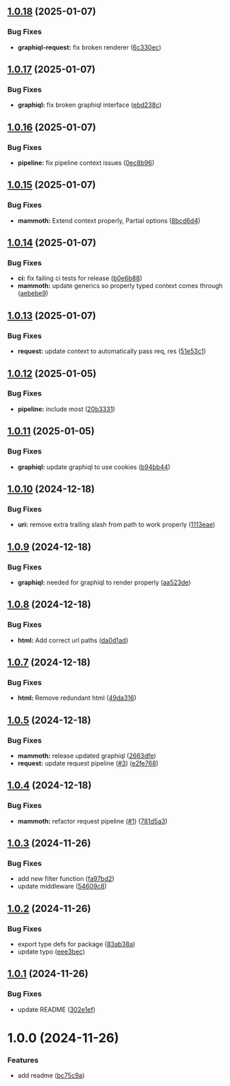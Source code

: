 ## [1.0.18](https://github.com/freshsqueezed/mammothgql/compare/v1.0.17...v1.0.18) (2025-01-07)


### Bug Fixes

* **graphiql-request:** fix broken renderer ([6c330ec](https://github.com/freshsqueezed/mammothgql/commit/6c330ec74f8e48d2803c6d6bbe4098ceb3b32a31))

## [1.0.17](https://github.com/freshsqueezed/mammothgql/compare/v1.0.16...v1.0.17) (2025-01-07)


### Bug Fixes

* **graphiql:** fix broken graphiql interface ([ebd238c](https://github.com/freshsqueezed/mammothgql/commit/ebd238cc26de7a1bb2e3745da50762dceff022d6))

## [1.0.16](https://github.com/freshsqueezed/mammothgql/compare/v1.0.15...v1.0.16) (2025-01-07)


### Bug Fixes

* **pipeline:** fix pipeline context issues ([0ec8b96](https://github.com/freshsqueezed/mammothgql/commit/0ec8b968df6cc75e4be432f32eb407872787f342))

## [1.0.15](https://github.com/freshsqueezed/mammothgql/compare/v1.0.14...v1.0.15) (2025-01-07)


### Bug Fixes

* **mammoth:** Extend context properly, Partial options ([8bcd6d4](https://github.com/freshsqueezed/mammothgql/commit/8bcd6d47b07731aee73c27af80eda9cc2382693c))

## [1.0.14](https://github.com/freshsqueezed/mammothgql/compare/v1.0.13...v1.0.14) (2025-01-07)


### Bug Fixes

* **ci:** fix failing ci tests for release ([b0e6b88](https://github.com/freshsqueezed/mammothgql/commit/b0e6b88a74ea1f3169b86f46260eec42caa12ef2))
* **mammoth:** update generics so properly typed context comes through ([aebebe9](https://github.com/freshsqueezed/mammothgql/commit/aebebe95db59b3a567dd41137c8e6576fc6b6dc7))

## [1.0.13](https://github.com/freshsqueezed/mammothgql/compare/v1.0.12...v1.0.13) (2025-01-07)


### Bug Fixes

* **request:** update context to automatically pass req, res ([51e53c1](https://github.com/freshsqueezed/mammothgql/commit/51e53c16d0f115d9e23316fd983cb1b401ce4e96))

## [1.0.12](https://github.com/freshsqueezed/mammothgql/compare/v1.0.11...v1.0.12) (2025-01-05)


### Bug Fixes

* **pipeline:** include most ([20b3331](https://github.com/freshsqueezed/mammothgql/commit/20b333186b6a9eec24bec26da9958d2b4aff4abf))

## [1.0.11](https://github.com/freshsqueezed/mammothgql/compare/v1.0.10...v1.0.11) (2025-01-05)


### Bug Fixes

* **graphiql:** update graphiql to use cookies ([b94bb44](https://github.com/freshsqueezed/mammothgql/commit/b94bb447dbf98013083b92ff05c912d4fe83af11))

## [1.0.10](https://github.com/freshsqueezed/mammothgql/compare/v1.0.9...v1.0.10) (2024-12-18)


### Bug Fixes

* **uri:** remove extra trailing slash from path to work properly ([1113eae](https://github.com/freshsqueezed/mammothgql/commit/1113eaee7cd70236ea8621adc77da0c3254566bc))

## [1.0.9](https://github.com/freshsqueezed/mammothgql/compare/v1.0.8...v1.0.9) (2024-12-18)


### Bug Fixes

* **graphiql:** needed for graphiql to render properly ([aa523de](https://github.com/freshsqueezed/mammothgql/commit/aa523ded1a595cd281b10fb74ed09ba5b7c4417e))

## [1.0.8](https://github.com/freshsqueezed/mammothgql/compare/v1.0.7...v1.0.8) (2024-12-18)


### Bug Fixes

* **html:** Add correct url paths ([da0d1ad](https://github.com/freshsqueezed/mammothgql/commit/da0d1ad68790a3f8223340c9882e19281518ab50))

## [1.0.7](https://github.com/freshsqueezed/mammothgql/compare/v1.0.6...v1.0.7) (2024-12-18)


### Bug Fixes

* **html:** Remove redundant html ([49da316](https://github.com/freshsqueezed/mammothgql/commit/49da31626f321ce6d80f3737a6263e53d57fa245))

## [1.0.5](https://github.com/freshsqueezed/mammothgql/compare/v1.0.4...v1.0.5) (2024-12-18)


### Bug Fixes

* **mammoth:** release updated graphiql ([2663dfe](https://github.com/freshsqueezed/mammothgql/commit/2663dfe42d4caa0c0e9fecb5f1a13a45460ae695))
* **request:** update request pipeline ([#3](https://github.com/freshsqueezed/mammothgql/issues/3)) ([e2fe768](https://github.com/freshsqueezed/mammothgql/commit/e2fe76820d6f4fc1ba90dc17c0f3326d3a98e15d))

## [1.0.4](https://github.com/freshsqueezed/mammothgql/compare/v1.0.3...v1.0.4) (2024-12-18)


### Bug Fixes

* **mammoth:** refactor request pipeline ([#1](https://github.com/freshsqueezed/mammothgql/issues/1)) ([781d5a3](https://github.com/freshsqueezed/mammothgql/commit/781d5a313f305416dc9c31e150fbf86738997eea))

## [1.0.3](https://github.com/freshsqueezed/mammothgql/compare/v1.0.2...v1.0.3) (2024-11-26)


### Bug Fixes

* add new filter function ([fa97bd2](https://github.com/freshsqueezed/mammothgql/commit/fa97bd2629343ee885d782a190f404afc181f9b9))
* update middleware ([54609c8](https://github.com/freshsqueezed/mammothgql/commit/54609c88b32f1aa21ad695396fff5c02ef3dddf7))

## [1.0.2](https://github.com/freshsqueezed/mammothgql/compare/v1.0.1...v1.0.2) (2024-11-26)


### Bug Fixes

* export type defs for package ([83ab38a](https://github.com/freshsqueezed/mammothgql/commit/83ab38a79fa7d3afa52ea40051d2fbd6f53ad672))
* update typo ([eee3bec](https://github.com/freshsqueezed/mammothgql/commit/eee3bec8c2b5c1d2ead0b4bfc50ba375a3e8bafb))

## [1.0.1](https://github.com/freshsqueezed/mammothgql/compare/v1.0.0...v1.0.1) (2024-11-26)


### Bug Fixes

* update README ([302e1ef](https://github.com/freshsqueezed/mammothgql/commit/302e1ef9762f844db25a61284f2bec77253b208c))

# 1.0.0 (2024-11-26)


### Features

* add readme ([bc75c9a](https://github.com/freshsqueezed/mammothgql/commit/bc75c9a6e93035dff6ce8fc983955159d84a0246))
